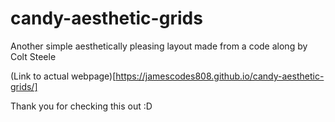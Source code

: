 # candy-aesthetic-grids
Another simple aesthetically pleasing layout made from a code along by Colt Steele

(Link to actual webpage)[https://jamescodes808.github.io/candy-aesthetic-grids/]

Thank you for checking this out :D